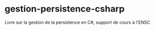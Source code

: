 # gestion-persistence-csharp
Livre sur la gestion de la persistence en C#, support de cours à l'ENSC
